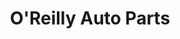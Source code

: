 ---
title: "O'Reilly Auto Parts"
url: /milwaukee/oreilly-auto-parts-west-cherry-street/
shop: car parts
---